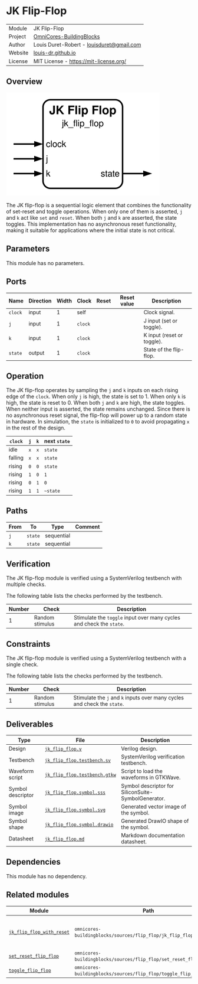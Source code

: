# JK Flip-Flop

|         |                                                                                  |
| ------- | -------------------------------------------------------------------------------- |
| Module  | JK Flip-Flop                                                                     |
| Project | [OmniCores-BuildingBlocks](https://github.com/Louis-DR/OmniCores-BuildingBlocks) |
| Author  | Louis Duret-Robert - [louisduret@gmail.com](mailto:louisduret@gmail.com)         |
| Website | [louis-dr.github.io](https://louis-dr.github.io)                                 |
| License | MIT License - https://mit-license.org/                                           |

## Overview

![jk_flip_flop](jk_flip_flop.symbol.svg)

The JK flip-flop is a sequential logic element that combines the functionality of set-reset and toggle operations. When only one of them is asserted, `j` and `k` act like `set` and `reset`. When both `j` and `k` are asserted, the state toggles. This implementation has no asynchronous reset functionality, making it suitable for applications where the initial state is not critical.

## Parameters

This module has no parameters.

## Ports

| Name    | Direction | Width | Clock   | Reset | Reset value | Description                |
| ------- | --------- | ----- | ------- | ----- | ----------- | -------------------------- |
| `clock` | input     | 1     | self    |       |             | Clock signal.              |
| `j`     | input     | 1     | `clock` |       |             | J input (set or toggle).   |
| `k`     | input     | 1     | `clock` |       |             | K input (reset or toggle). |
| `state` | output    | 1     | `clock` |       |             | State of the flip-flop.    |

## Operation

The JK flip-flop operates by sampling the `j` and `k` inputs on each rising edge of the `clock`. When only `j` is high, the state is set to 1. When only `k` is high, the state is reset to 0. When both `j` and `k` are high, the state toggles. When neither input is asserted, the state remains unchanged. Since there is no asynchronous reset signal, the flip-flop will power up to a random state in hardware. In simulation, the `state` is initialized to `0` to avoid propagating `x` in the rest of the design.

| `clock` | `j` | `k` | next `state` |
| ------- | --- | --- | ------------ |
| idle    | `x` | `x` | `state`      |
| falling | `x` | `x` | `state`      |
| rising  | `0` | `0` | `state`      |
| rising  | `1` | `0` | `1`          |
| rising  | `0` | `1` | `0`          |
| rising  | `1` | `1` | `~state`     |

## Paths

| From | To      | Type       | Comment |
| ---- | ------- | ---------- | ------- |
| `j`  | `state` | sequential |         |
| `k`  | `state` | sequential |         |

## Verification

The JK flip-flop module is verified using a SystemVerilog testbench with multiple checks.

The following table lists the checks performed by the testbench.

| Number | Check           | Description                                                          |
| ------ | --------------- | -------------------------------------------------------------------- |
| 1      | Random stimulus | Stimulate the `toggle` input over many cycles and check the `state`. |

## Constraints

The JK flip-flop module is verified using a SystemVerilog testbench with a single check.

The following table lists the checks performed by the testbench.

| Number | Check           | Description                                                              |
| ------ | --------------- | ------------------------------------------------------------------------ |
| 1      | Random stimulus | Stimulate the `j` and `k` inputs over many cycles and check the `state`. |

## Deliverables

| Type              | File                                                         | Description                                         |
| ----------------- | ------------------------------------------------------------ | --------------------------------------------------- |
| Design            | [`jk_flip_flop.v`](jk_flip_flop.v)                           | Verilog design.                                     |
| Testbench         | [`jk_flip_flop.testbench.sv`](jk_flip_flop.testbench.sv)     | SystemVerilog verification testbench.               |
| Waveform script   | [`jk_flip_flop.testbench.gtkw`](jk_flip_flop.testbench.gtkw) | Script to load the waveforms in GTKWave.            |
| Symbol descriptor | [`jk_flip_flop.symbol.sss`](jk_flip_flop.symbol.sss)         | Symbol descriptor for SiliconSuite-SymbolGenerator. |
| Symbol image      | [`jk_flip_flop.symbol.svg`](jk_flip_flop.symbol.svg)         | Generated vector image of the symbol.               |
| Symbol shape      | [`jk_flip_flop.symbol.drawio`](jk_flip_flop.symbol.drawio)   | Generated DrawIO shape of the symbol.               |
| Datasheet         | [`jk_flip_flop.md`](jk_flip_flop.md)                         | Markdown documentation datasheet.                   |

## Dependencies

This module has no dependency.

## Related modules

| Module                                                                             | Path                                                                 | Comment                                 |
| ---------------------------------------------------------------------------------- | -------------------------------------------------------------------- | --------------------------------------- |
| [`jk_flip_flop_with_reset`](../jk_flip_flop_with_reset/jk_flip_flop_with_reset.md) | `omnicores-buildingblocks/sources/flip_flop/jk_flip_flop_with_reset` | Variant of the JK flip-flop with reset. |
| [`set_reset_flip_flop`](../set_reset_flip_flop/set_reset_flip_flop.md)             | `omnicores-buildingblocks/sources/flip_flop/set_reset_flip_flop`     | Set-reset flip-flop.                    |
| [`toggle_flip_flop`](../toggle_flip_flop/toggle_flip_flop.md)                      | `omnicores-buildingblocks/sources/flip_flop/toggle_flip_flop`        | Toggle flip-flop.                       |

